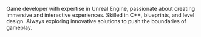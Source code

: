 Game developer with expertise in Unreal Engine, passionate about creating immersive and interactive experiences. Skilled in C++, blueprints, and level design. Always exploring innovative solutions to push the boundaries of gameplay.
